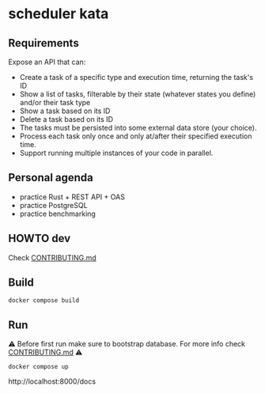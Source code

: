 # scheduler kata

## Requirements

Expose an API that can:
* Create a task of a specific type and execution time, returning the task's ID
* Show a list of tasks, filterable by their state (whatever states you define) and/or their task type
* Show a task based on its ID
* Delete a task based on its ID
* The tasks must be persisted into some external data store (your choice).
* Process each task only once and only at/after their specified execution time.
* Support running multiple instances of your code in parallel.

## Personal agenda

* practice Rust + REST API + OAS
* practice PostgreSQL
* practice benchmarking

## HOWTO dev

Check [CONTRIBUTING.md](./CONTRIBUTING.md)

## Build

```console
docker compose build
```

## Run

:warning:
Before first run make sure to bootstrap database. For more info check
[CONTRIBUTING.md](./CONTRIBUTING.md)
:warning:

```console
docker compose up
```

http://localhost:8000/docs
